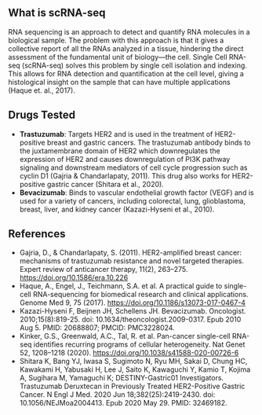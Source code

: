 ## What is scRNA-seq

RNA sequencing is an approach to detect and quantify RNA molecules in a biological sample. The problem with this approach is that it gives a collective report of all the RNAs analyzed in a tissue, hindering the direct assessment of the fundamental unit of biology—the cell. Single Cell RNA-seq (scRNA-seq) solves this problem by single cell isolation and indexing. This allows for RNA detection and quantification at the cell level, giving a histological insight on the sample that can have multiple applications (Haque et. al., 2017). 

## Drugs Tested

- **Trastuzumab**: Targets HER2 and is used in the treatment of HER2-positive breast and gastric cancers. The trastuzumab antibody binds to the juxtamembrane domain of HER2 which downregulates the expression of HER2 and causes downregulation of PI3K pathway signaling and downstream mediators of cell cycle progression such as cyclin D1 (Gajria & Chandarlapaty, 2011). This drug also works for HER2-positive gastric cancer (Shitara et al., 2020).
- **Bevacizumab**: Binds to vascular endothelial growth factor (VEGF) and is used for a variety of cancers, including colorectal, lung, glioblastoma, breast, liver, and kidney cancer (Kazazi-Hyseni et al., 2010).


## References

- Gajria, D., & Chandarlapaty, S. (2011). HER2-amplified breast cancer: mechanisms of trastuzumab resistance and novel targeted therapies. Expert review of anticancer therapy, 11(2), 263–275. https://doi.org/10.1586/era.10.226
- Haque, A., Engel, J., Teichmann, S.A. et al. A practical guide to single-cell RNA-sequencing for biomedical research and clinical applications. Genome Med 9, 75 (2017). https://doi.org/10.1186/s13073-017-0467-4
- Kazazi-Hyseni F, Beijnen JH, Schellens JH. Bevacizumab. Oncologist. 2010;15(8):819-25. doi: 10.1634/theoncologist.2009-0317. Epub 2010 Aug 5. PMID: 20688807; PMCID: PMC3228024.
- Kinker, G.S., Greenwald, A.C., Tal, R. et al. Pan-cancer single-cell RNA-seq identifies recurring programs of cellular heterogeneity. Nat Genet 52, 1208–1218 (2020). https://doi.org/10.1038/s41588-020-00726-6
- Shitara K, Bang YJ, Iwasa S, Sugimoto N, Ryu MH, Sakai D, Chung HC, Kawakami H, Yabusaki H, Lee J, Saito K, Kawaguchi Y, Kamio T, Kojima A, Sugihara M, Yamaguchi K; DESTINY-Gastric01 Investigators. Trastuzumab Deruxtecan in Previously Treated HER2-Positive Gastric Cancer. N Engl J Med. 2020 Jun 18;382(25):2419-2430. doi: 10.1056/NEJMoa2004413. Epub 2020 May 29. PMID: 32469182.
